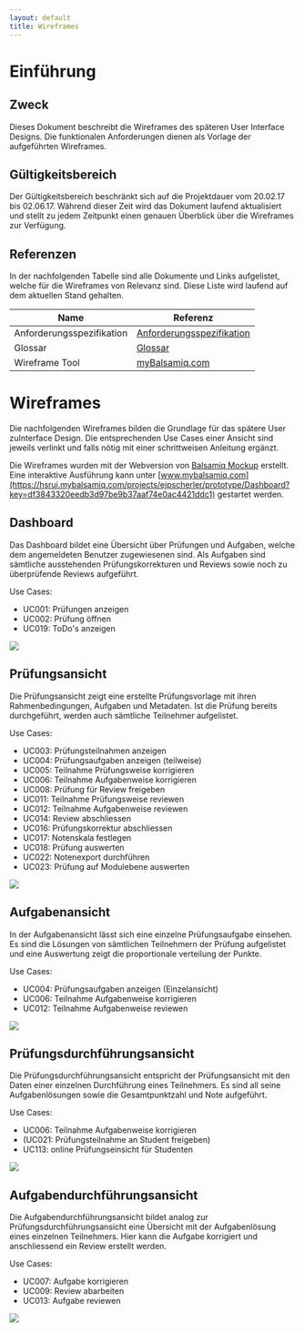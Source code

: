 ```yaml
---
layout: default
title: Wireframes
---
```


# Einführung
## Zweck

Dieses Dokument beschreibt die Wireframes des späteren User Interface Designs. Die funktionalen Anforderungen dienen als Vorlage der aufgeführten Wireframes.

## Gültigkeitsbereich

Der Gültigkeitsbereich beschränkt sich auf die Projektdauer vom 20.02.17 bis 02.06.17. Während dieser Zeit wird das Dokument laufend aktualisiert und stellt zu jedem Zeitpunkt einen genauen Überblick über die Wireframes zur Verfügung.

## Referenzen

In der nachfolgenden Tabelle sind alle Dokumente und Links aufgelistet, welche für die Wireframes von Relevanz sind. Diese Liste wird laufend auf dem aktuellen Stand gehalten.

| **Name**                          | **Referenz**                                                                                                                                                                                                                                         |
| --------------------------------- | ---------------------------------------------------------------------------------------------------------------------------------------------------------------------------------------------------------------------------------------------------- |
| Anforderungsspezifikation         | [Anforderungsspezifikation](https://gitlab.com/engineering-projekt/examibur/raw/master/docs/anforderungen/anforderungsspezifikation.md)                                                                                                                         |
| Glossar                           | [Glossar](https://gitlab.com/engineering-projekt/examibur/blob/master/docs/projektplan/glossar.md)                                                                                                                                                   |
| Wireframe Tool                    | [myBalsamiq.com](https://www.mybalsamiq.com/)                                                                                                                                                   |

# Wireframes

Die nachfolgenden Wireframes bilden die Grundlage für das spätere User zuInterface Design. Die entsprechenden Use Cases einer Ansicht sind jeweils verlinkt und falls nötig mit einer schrittweisen Anleitung ergänzt.

Die Wireframes wurden mit der Webversion von [Balsamiq Mockup](https://www.mybalsamiq.com/) erstellt. Eine interaktive Ausführung kann unter [www.mybalsamiq.com](https://hsrui.mybalsamiq.com/projects/ejpscherler/prototype/Dashboard?key=df3843320eedb3d97be9b37aaf74e0ac4421ddc1) gestartet werden.

## Dashboard

Das Dashboard bildet eine Übersicht über Prüfungen und Aufgaben, welche dem angemeldeten Benutzer zugewiesenen sind. Als Aufgaben sind sämtliche ausstehenden Prüfungskorrekturen und Reviews sowie noch zu überprüfende Reviews aufgeführt.

Use Cases:

* UC001: Prüfungen anzeigen
* UC002: Prüfung öffnen
* UC019: ToDo's anzeigen

![](resources/Dashboard.jpeg)

## Prüfungsansicht

Die Prüfungsansicht zeigt eine erstellte Prüfungsvorlage mit ihren Rahmenbedingungen, Aufgaben und Metadaten. Ist die Prüfung bereits durchgeführt, werden auch sämtliche Teilnehmer aufgelistet.

Use Cases:

* UC003: Prüfungsteilnahmen anzeigen
* UC004: Prüfungsaufgaben anzeigen (teilweise)
* UC005: Teilnahme Prüfungsweise korrigieren
* UC006: Teilnahme Aufgabenweise korrigieren
* UC008: Prüfung für Review freigeben
* UC011: Teilnahme Prüfungsweise reviewen
* UC012: Teilnahme Aufgabenweise reviewen
* UC014: Review abschliessen
* UC016: Prüfungskorrektur abschliessen
* UC017: Notenskala festlegen
* UC018: Prüfung auswerten
* UC022: Notenexport durchführen
* UC023: Prüfung auf Modulebene auswerten

![](resources/Pruefungsansicht.jpeg)

## Aufgabenansicht

In der Aufgabenansicht lässt sich eine einzelne Prüfungsaufgabe einsehen. Es sind die Lösungen von sämtlichen Teilnehmern der Prüfung aufgelistet und eine Auswertung zeigt die proportionale verteilung der Punkte.

Use Cases:

* UC004: Prüfungsaufgaben anzeigen (Einzelansicht)
* UC006: Teilnahme Aufgabenweise korrigieren
* UC012: Teilnahme Aufgabenweise reviewen

![](resources/Aufgabenansicht.jpeg)

## Prüfungsdurchführungsansicht

Die Prüfungsdurchführungsansicht entspricht der Prüfungsansicht mit den Daten einer einzelnen Durchführung eines Teilnehmers. Es sind all seine Aufgabenlösungen sowie die Gesamtpunktzahl und Note aufgeführt.

Use Cases:

* UC006: Teilnahme Aufgabenweise korrigieren
* (UC021: Prüfungsteilnahme an Student freigeben)
* UC113: online Prüfungseinsicht für Studenten

![](resources/Pruefungsdurchfuehrungsansicht.jpeg)

## Aufgabendurchführungsansicht

Die Aufgabendurchführungsansicht bildet analog zur Prüfungsdurchführungsansicht eine Übersicht mit der Aufgabenlösung eines einzelnen Teilnehmers. Hier kann die Aufgabe korrigiert und anschliessend ein Review erstellt werden.

Use Cases:

* UC007: Aufgabe korrigieren
* UC009: Review abarbeiten
* UC013: Aufgabe reviewen

![](resources/Aufgabendurchfuehrungsansicht.jpeg)